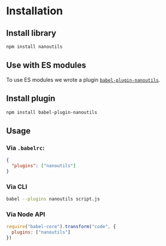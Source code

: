 # Installation

## Install library

```bash
npm install nanoutils
```

## Use with ES modules

To use ES modules we wrote a plugin [`babel-plugin-nanoutils`](https://github.com/nanoutils/babel-plugin-nanoutils).

## Install plugin

```bash
npm install babel-plugin-nanoutils
```

## Usage

### Via `.babelrc`:
```json
{
  "plugins": ["nanoutils"]
}
```

### Via CLI
```bash
babel --plugins nanoutils script.js
```

### Via Node API
```js
require("babel-core").transform("code", {
  plugins: ["nanoutils"]
})
```
